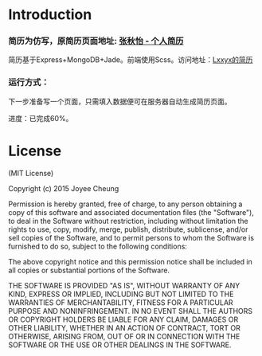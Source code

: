 # Introduction

### 简历为仿写，原简历页面地址: [张秋怡 - 个人简历](https://joyeecheung.github.io/resume/)

简历基于Express+MongoDB+Jade。前端使用Scss。访问地址：[Lxxyx的简历](http://115.159.148.159/)

### 运行方式：
下一步准备写一个页面，只需填入数据便可在服务器自动生成简历页面。

进度：已完成60%。

# License
(MIT License)

Copyright (c) 2015 Joyee Cheung

Permission is hereby granted, free of charge, to any person obtaining a copy of this software and associated documentation files (the "Software"), to deal in the Software without restriction, including without limitation the rights to use, copy, modify, merge, publish, distribute, sublicense, and/or sell copies of the Software, and to permit persons to whom the Software is furnished to do so, subject to the following conditions:

The above copyright notice and this permission notice shall be included in all copies or substantial portions of the Software.

THE SOFTWARE IS PROVIDED "AS IS", WITHOUT WARRANTY OF ANY KIND, EXPRESS OR IMPLIED, INCLUDING BUT NOT LIMITED TO THE WARRANTIES OF MERCHANTABILITY, FITNESS FOR A PARTICULAR PURPOSE AND NONINFRINGEMENT. IN NO EVENT SHALL THE AUTHORS OR COPYRIGHT HOLDERS BE LIABLE FOR ANY CLAIM, DAMAGES OR OTHER LIABILITY, WHETHER IN AN ACTION OF CONTRACT, TORT OR OTHERWISE, ARISING FROM, OUT OF OR IN CONNECTION WITH THE SOFTWARE OR THE USE OR OTHER DEALINGS IN THE SOFTWARE.
